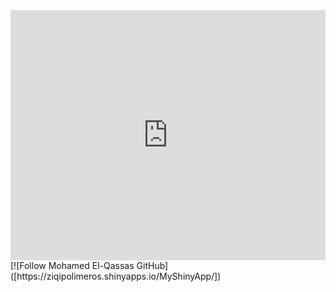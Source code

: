 
<iframe height="400" width="100%" frameborder="no" src="https://ziqipolimeros.shinyapps.io/MyShinyApp/"> </iframe>
[![Follow Mohamed El-Qassas GitHub]([https://ziqipolimeros.shinyapps.io/MyShinyApp/])
